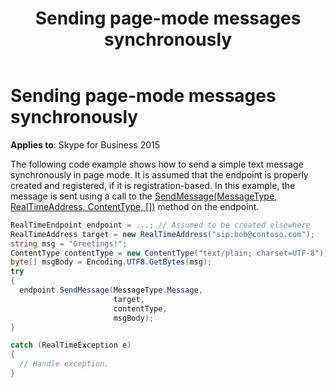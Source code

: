﻿---
title: Sending page-mode messages synchronously
TOCTitle: Sending page-mode messages synchronously
ms:assetid: 3d111eb4-69d6-4061-ae12-3d32baf6b67d
ms:mtpsurl: https://msdn.microsoft.com/library/Dn466061(v=office.16)
ms:contentKeyID: 65239993
ms.date: 07/27/2015
mtps_version: v=office.16
dev_langs:
- csharp
---

# Sending page-mode messages synchronously


**Applies to**: Skype for Business 2015

The following code example shows how to send a simple text message synchronously in page mode. It is assumed that the endpoint is properly created and registered, if it is registration-based. In this example, the message is sent using a call to the [SendMessage(MessageType, RealTimeAddress, ContentType, \[\])](https://msdn.microsoft.com/library/hh349067\(v=office.16\)) method on the endpoint.

```csharp
RealTimeEndpoint endpoint = ...; // Assumed to be created elsewhere
RealTimeAddress target = new RealTimeAddress("sip:bob@contoso.com");
string msg = "Greetings!";
ContentType contentType = new ContentType("text/plain; charset=UTF-8");
byte[] msgBody = Encoding.UTF8.GetBytes(msg);
try
{
  endpoint.SendMessage(MessageType.Message,
                       target,
                       contentType,
                       msgBody);
}

catch (RealTimeException e)
{
  // Handle exception.
}
```

